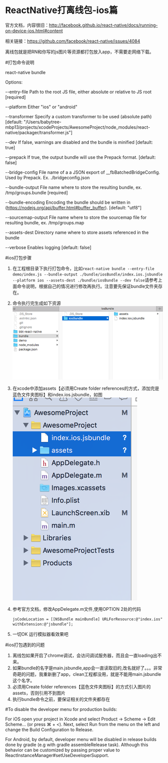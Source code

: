 # ReactNative打离线包-ios篇

官方文档，内容很旧：<http://facebook.github.io/react-native/docs/running-on-device-ios.html#content>

相关链接：<https://github.com/facebook/react-native/issues/4084>

离线包就是把RN和你写的js图片等资源都打包放入app，不需要走网络下载。




#打包命令说明

react-native bundle

Options:

  --entry-file        Path to the root JS file, either absolute or relative to JS root                                   [required]
  
  --platform          Either "ios" or "android"         
                                                                 
  --transformer       Specify a custom transformer to be used (absolute path)                                            [default: "/Users/babytree-mbp13/projects/xcodeProjects/AwesomeProject/node_modules/react-native/packager/transformer.js"]
  
  --dev               If false, warnings are disabled and the bundle is minified                                         [default: true]
  
  --prepack           If true, the output bundle will use the Prepack format.                                            [default: false]
  
  --bridge-config     File name of a a JSON export of __fbBatchedBridgeConfig. Used by Prepack. Ex. ./bridgeconfig.json
  
  --bundle-output     File name where to store the resulting bundle, ex. /tmp/groups.bundle                              [required]
  
  --bundle-encoding   Encoding the bundle should be written in (https://nodejs.org/api/buffer.html#buffer_buffer).       [default: "utf8"]
  
  --sourcemap-output  File name where to store the sourcemap file for resulting bundle, ex. /tmp/groups.map       
       
  --assets-dest       Directory name where to store assets referenced in the bundle                     
                 
  --verbose           Enables logging                                                                                    [default: false]


 
#ios打包步骤
1. 在工程根目录下执行打包命令，比如``` react-native bundle --entry-file demo/index.js --bundle-output ./bundle/iosBundle/index.ios.jsbundle --platform ios --assets-dest ./bundle/iosBundle --dev false ```请参考上面命令说明，根据自己的情况进行修改再执行。注意要先保证bundle文件夹存在。
2. 命令执行完生成如下资源 ![323424sf](media/323424sf-1.png)




2. 在xcode中添加assets【必须用Create folder references的方式，添加完是蓝色文件夹图标】和index.ios.jsbundle，如图![2015-12-23 17.35.50](media/2015-12-23%2017.35.50.png)
3. 参考官方文档，修改AppDelegate.m文件,使用OPTION 2处的代码
	```
	jsCodeLocation = [[NSBundle mainBundle] URLForResource:@"index.ios" withExtension:@"jsbundle"];
	```
4. 一切OK 运行模拟器看效果吧
 
#ios打包遇到的问题
1. 离线包如果开启了chrome调试，会访问调试服务器，而且会一直loading出不来。 
2. 如果bundle的名字是main.jsbundle,app会一直读取旧的,改名就好了。。。非常奇葩的问题，我重新删了app，clean工程都没用，就是不能用main.jsbundle这个名字。
3. 必须用Create folder references【蓝色文件夹图标】的方式引入图片的assets，否则引用不到图片
4. 执行bundle命令之前，要保证相关的文件夹都存在


#To disable the developer menu for production builds:

For iOS open your project in Xcode and select Product → Scheme → Edit Scheme... (or press ⌘ + <). Next, select Run from the menu on the left and change the Build Configuration to Release.


For Android, by default, developer menu will be disabled in release builds done by gradle (e.g with gradle assembleRelease task). Although this behavior can be customized by passing proper value to ReactInstanceManager#setUseDeveloperSupport.

